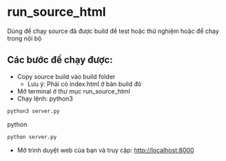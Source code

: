 # run_source_html

Dùng để chạy source đã được build để test hoặc thử nghiệm hoặc để chạy trong nội bộ

## Các bước để chạy được:

- Copy source build vào build folder
  - Lưu ý: Phải có index.html ở bản build đó
- Mở terminal ở thư mục run_source_html
- Chạy lệnh:
  python3

```bash
python3 server.py
```

python

```bash
python server.py
```

- Mở trình duyệt web của bạn và truy cập: [http://localhost:8000](http://localhost:8000)

##
